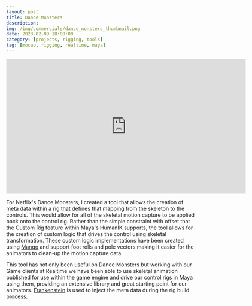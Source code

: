 ```yaml
---
layout: post
title: Dance Monsters
description: 
img: /img/commercials/dance_monsters_thumbnail.png
date: 2023-02-09 18:00:00
category: [projects, rigging, tools]
tag: [mocap, rigging, realtime, maya]
---
```

<p align="center"><iframe src="https://player.vimeo.com/video/797430465?h=09e34531f3" width="640" height="360" frameborder="0" allow="autoplay; fullscreen; picture-in-picture" allowfullscreen></iframe><p>

<p class="justify">For Netflix's Dance Monsters, I created a tool that allows the creation of meta data within a rig that defines that mapping from the skeleton to the controls. This would allow for all of the skeletal motion capture to be applied back onto the control rig. Rather than the simple constraint with offset that the Custom Rig feature within Maya's HumanIK supports, the tool allows for the creation of custom logic that drives the control using skeletal transformation. These custom logic implementations have been created using <a href="https://robertjoosten.github.io/projects/mango/">Mango</a> and support foot rolls and pole vectors making it easier for the animators to clean-up the motion capture data.</p>

<p class="justify">This tool has not only been useful on Dance Monsters but working with our Game clients at Realtime we have been able to use skeletal animation published for use within the game engine and drive our control rigs in Maya using them, providing an extensive library and great starting point for our animators. <a href="https://robertjoosten.github.io/projects/frankenstein/">Frankenstein</a> is used to inject the meta data during the rig build process.</p>
